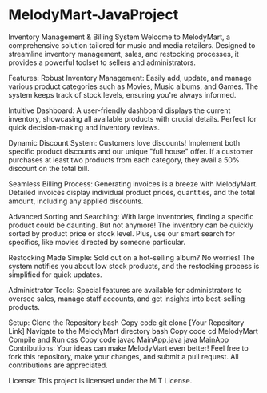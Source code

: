 # MelodyMart-JavaProject
Inventory Management & Billing System
Welcome to MelodyMart, a comprehensive solution tailored for music and media retailers. Designed to streamline inventory management, sales, and restocking processes, it provides a powerful toolset to sellers and administrators.

Features:
Robust Inventory Management: Easily add, update, and manage various product categories such as Movies, Music albums, and Games. The system keeps track of stock levels, ensuring you're always informed.

Intuitive Dashboard: A user-friendly dashboard displays the current inventory, showcasing all available products with crucial details. Perfect for quick decision-making and inventory reviews.

Dynamic Discount System: Customers love discounts! Implement both specific product discounts and our unique "full house" offer. If a customer purchases at least two products from each category, they avail a 50% discount on the total bill.

Seamless Billing Process: Generating invoices is a breeze with MelodyMart. Detailed invoices display individual product prices, quantities, and the total amount, including any applied discounts.

Advanced Sorting and Searching: With large inventories, finding a specific product could be daunting. But not anymore! The inventory can be quickly sorted by product price or stock level. Plus, use our smart search for specifics, like movies directed by someone particular.

Restocking Made Simple: Sold out on a hot-selling album? No worries! The system notifies you about low stock products, and the restocking process is simplified for quick updates.

Administrator Tools: Special features are available for administrators to oversee sales, manage staff accounts, and get insights into best-selling products.

Setup:
Clone the Repository
bash
Copy code
git clone [Your Repository Link]
Navigate to the MelodyMart directory
bash
Copy code
cd MelodyMart
Compile and Run
css
Copy code
javac MainApp.java
java MainApp
Contributions:
Your ideas can make MelodyMart even better! Feel free to fork this repository, make your changes, and submit a pull request. All contributions are appreciated.

License:
This project is licensed under the MIT License.
